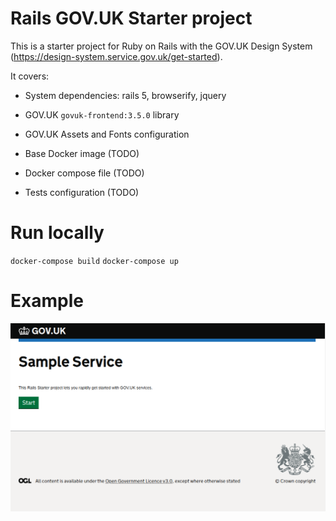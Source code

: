 # Rails GOV.UK Starter project

This is a starter project for Ruby on Rails with the GOV.UK Design System (https://design-system.service.gov.uk/get-started).

It covers:

* System dependencies: rails 5, browserify, jquery

* GOV.UK `govuk-frontend:3.5.0` library

* GOV.UK Assets and Fonts configuration

* Base Docker image (TODO)

* Docker compose file (TODO)

* Tests configuration (TODO)


# Run locally
`docker-compose build`
`docker-compose up`

# Example
![Alt text](/screenshot.png?raw=true "Home page")